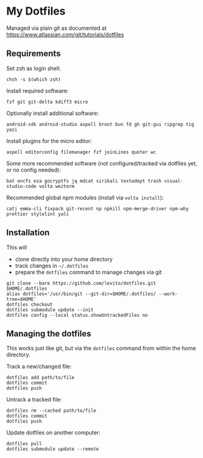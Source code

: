# My Dotfiles

Managed via plain git as documented at https://www.atlassian.com/git/tutorials/dotfiles


## Requirements

Set zsh as login shell:
```
chsh -s $(which zsh)
```

Install required software:
```
fzf git git-delta kdiff3 micro
```

Optionally install additional software:
```
android-sdk android-studio aspell broot bun fd gh git-gui ripgrep tig yazi
```

Install plugins for the micro editor:
```
aspell editorconfig filemanager fzf joinLines quoter wc
```

Some more recommended software (not configured/tracked via dotfiles yet, or no config needed):
```
bat encfs eza gocryptfs jq mdcat sirikali textadept trash visual-studio-code volta wezterm
```

Recommended global npm modules (install via `volta install`):
```
catj emma-cli fixpack git-recent np npkill npm-merge-driver npm-why prettier stylelint yalc
```


## Installation

This will
- clone directly into your home directory
- track changes in `~/.dotfiles` 
- prepare the `dotfiles` command to manage changes via git

```
git clone --bare https://github.com/levito/dotfiles.git $HOME/.dotfiles
alias dotfiles='/usr/bin/git --git-dir=$HOME/.dotfiles/ --work-tree=$HOME'
dotfiles checkout
dotfiles submodule update --init
dotfiles config --local status.showUntrackedFiles no
```


## Managing the dotfiles

This works just like git, but via the `dotfiles` command from within the home directory.

Track a new/changed file:
```
dotfiles add path/to/file
dotfiles commit
dotfiles push
```

Untrack a tracked file:
```
dotfiles rm --cached path/to/file
dotfiles commit
dotfiles push
```

Update dotfiles on another computer:
```
dotfiles pull
dotfiles submodule update --remote
```

